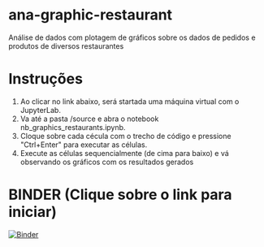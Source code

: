 # ana-graphic-restaurant
Análise de dados com plotagem de gráficos sobre os dados de pedidos e produtos de diversos restaurantes

# Instruções
1) Ao clicar no link abaixo, será startada uma máquina virtual com o JupyterLab.
2) Va até a pasta /source e abra o notebook nb_graphics_restaurants.ipynb.
3) Cloque sobre cada cécula com o trecho de código e pressione "Ctrl+Enter" para executar as células.
4) Execute as células sequencialmente (de cima para baixo) e vá observando os gráficos com os resultados gerados

# BINDER (Clique sobre o link para iniciar)
[![Binder](https://mybinder.org/badge_logo.svg)](https://mybinder.org/v2/gh/bangabruno/ana-graphic-restaurants/master)
